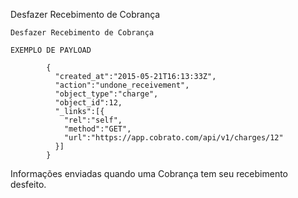 Desfazer Recebimento de Cobrança

```
Desfazer Recebimento de Cobrança

EXEMPLO DE PAYLOAD

        {
          "created_at":"2015-05-21T16:13:33Z",
          "action":"undone_receivement",
          "object_type":"charge",
          "object_id":12,
          "_links":[{
            "rel":"self",
            "method":"GET",
            "url":"https://app.cobrato.com/api/v1/charges/12"
          }]
        }

```

Informações enviadas quando uma Cobrança tem seu recebimento desfeito.

